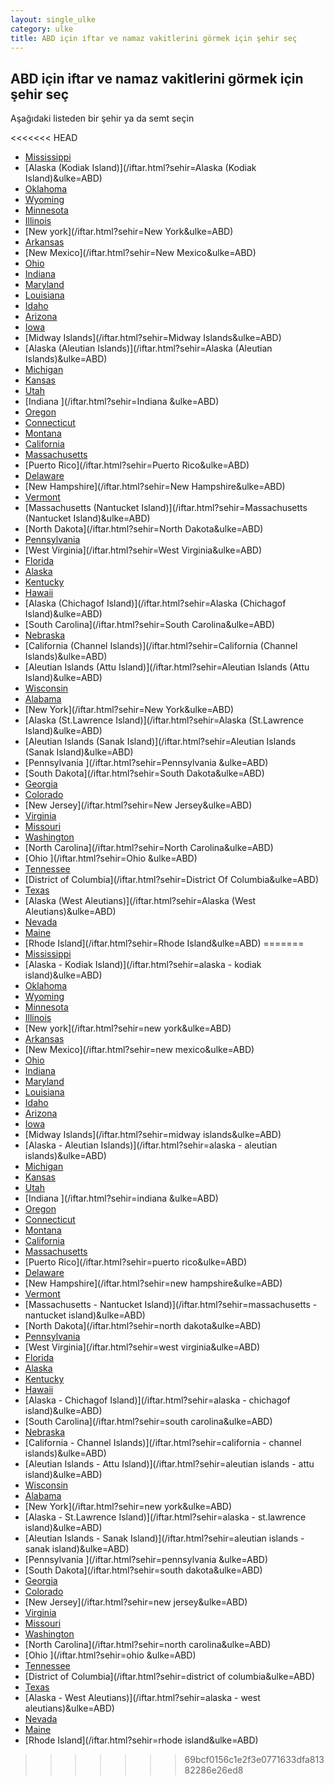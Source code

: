```yaml
---
layout: single_ulke
category: ulke
title: ABD için iftar ve namaz vakitlerini görmek için şehir seç
---
```



## ABD için iftar ve namaz vakitlerini görmek için şehir seç

Aşağıdaki listeden bir şehir ya da semt seçin


<<<<<<< HEAD
* [Mississippi](/iftar.html?sehir=Mississippi&ulke=ABD)
* [Alaska (Kodiak Island)](/iftar.html?sehir=Alaska (Kodiak Island)&ulke=ABD)
* [Oklahoma](/iftar.html?sehir=Oklahoma&ulke=ABD)
* [Wyoming](/iftar.html?sehir=Wyoming&ulke=ABD)
* [Minnesota](/iftar.html?sehir=Minnesota&ulke=ABD)
* [Illinois](/iftar.html?sehir=Illinois&ulke=ABD)
* [New york](/iftar.html?sehir=New York&ulke=ABD)
* [Arkansas](/iftar.html?sehir=Arkansas&ulke=ABD)
* [New Mexico](/iftar.html?sehir=New Mexico&ulke=ABD)
* [Ohio](/iftar.html?sehir=Ohio&ulke=ABD)
* [Indiana](/iftar.html?sehir=Indiana&ulke=ABD)
* [Maryland](/iftar.html?sehir=Maryland&ulke=ABD)
* [Louisiana](/iftar.html?sehir=Louisiana&ulke=ABD)
* [Idaho](/iftar.html?sehir=Idaho&ulke=ABD)
* [Arizona](/iftar.html?sehir=Arizona&ulke=ABD)
* [Iowa](/iftar.html?sehir=Iowa&ulke=ABD)
* [Midway Islands](/iftar.html?sehir=Midway Islands&ulke=ABD)
* [Alaska (Aleutian Islands)](/iftar.html?sehir=Alaska (Aleutian Islands)&ulke=ABD)
* [Michigan](/iftar.html?sehir=Michigan&ulke=ABD)
* [Kansas](/iftar.html?sehir=Kansas&ulke=ABD)
* [Utah](/iftar.html?sehir=Utah&ulke=ABD)
* [Indiana ](/iftar.html?sehir=Indiana &ulke=ABD)
* [Oregon](/iftar.html?sehir=Oregon&ulke=ABD)
* [Connecticut](/iftar.html?sehir=Connecticut&ulke=ABD)
* [Montana](/iftar.html?sehir=Montana&ulke=ABD)
* [California](/iftar.html?sehir=California&ulke=ABD)
* [Massachusetts](/iftar.html?sehir=Massachusetts&ulke=ABD)
* [Puerto Rico](/iftar.html?sehir=Puerto Rico&ulke=ABD)
* [Delaware](/iftar.html?sehir=Delaware&ulke=ABD)
* [New Hampshire](/iftar.html?sehir=New Hampshire&ulke=ABD)
* [Vermont](/iftar.html?sehir=Vermont&ulke=ABD)
* [Massachusetts (Nantucket Island)](/iftar.html?sehir=Massachusetts (Nantucket Island)&ulke=ABD)
* [North Dakota](/iftar.html?sehir=North Dakota&ulke=ABD)
* [Pennsylvania](/iftar.html?sehir=Pennsylvania&ulke=ABD)
* [West Virginia](/iftar.html?sehir=West Virginia&ulke=ABD)
* [Florida](/iftar.html?sehir=Florida&ulke=ABD)
* [Alaska](/iftar.html?sehir=Alaska&ulke=ABD)
* [Kentucky](/iftar.html?sehir=Kentucky&ulke=ABD)
* [Hawaii](/iftar.html?sehir=Hawaii&ulke=ABD)
* [Alaska (Chichagof Island)](/iftar.html?sehir=Alaska (Chichagof Island)&ulke=ABD)
* [South Carolina](/iftar.html?sehir=South Carolina&ulke=ABD)
* [Nebraska](/iftar.html?sehir=Nebraska&ulke=ABD)
* [California (Channel Islands)](/iftar.html?sehir=California (Channel Islands)&ulke=ABD)
* [Aleutian Islands (Attu Island)](/iftar.html?sehir=Aleutian Islands (Attu Island)&ulke=ABD)
* [Wisconsin](/iftar.html?sehir=Wisconsin&ulke=ABD)
* [Alabama](/iftar.html?sehir=Alabama&ulke=ABD)
* [New York](/iftar.html?sehir=New York&ulke=ABD)
* [Alaska (St.Lawrence Island)](/iftar.html?sehir=Alaska (St.Lawrence Island)&ulke=ABD)
* [Aleutian Islands (Sanak Island)](/iftar.html?sehir=Aleutian Islands (Sanak Island)&ulke=ABD)
* [Pennsylvania ](/iftar.html?sehir=Pennsylvania &ulke=ABD)
* [South Dakota](/iftar.html?sehir=South Dakota&ulke=ABD)
* [Georgia](/iftar.html?sehir=Georgia&ulke=ABD)
* [Colorado](/iftar.html?sehir=Colorado&ulke=ABD)
* [New Jersey](/iftar.html?sehir=New Jersey&ulke=ABD)
* [Virginia](/iftar.html?sehir=Virginia&ulke=ABD)
* [Missouri](/iftar.html?sehir=Missouri&ulke=ABD)
* [Washington](/iftar.html?sehir=Washington&ulke=ABD)
* [North Carolina](/iftar.html?sehir=North Carolina&ulke=ABD)
* [Ohio ](/iftar.html?sehir=Ohio &ulke=ABD)
* [Tennessee](/iftar.html?sehir=Tennessee&ulke=ABD)
* [District of Columbia](/iftar.html?sehir=District Of Columbia&ulke=ABD)
* [Texas](/iftar.html?sehir=Texas&ulke=ABD)
* [Alaska (West Aleutians)](/iftar.html?sehir=Alaska (West Aleutians)&ulke=ABD)
* [Nevada](/iftar.html?sehir=Nevada&ulke=ABD)
* [Maine](/iftar.html?sehir=Maine&ulke=ABD)
* [Rhode Island](/iftar.html?sehir=Rhode Island&ulke=ABD)
=======
* [Mississippi](/iftar.html?sehir=mississippi&ulke=ABD)
* [Alaska - Kodiak Island)](/iftar.html?sehir=alaska - kodiak island)&ulke=ABD)
* [Oklahoma](/iftar.html?sehir=oklahoma&ulke=ABD)
* [Wyoming](/iftar.html?sehir=wyoming&ulke=ABD)
* [Minnesota](/iftar.html?sehir=minnesota&ulke=ABD)
* [Illinois](/iftar.html?sehir=illinois&ulke=ABD)
* [New york](/iftar.html?sehir=new york&ulke=ABD)
* [Arkansas](/iftar.html?sehir=arkansas&ulke=ABD)
* [New Mexico](/iftar.html?sehir=new mexico&ulke=ABD)
* [Ohio](/iftar.html?sehir=ohio&ulke=ABD)
* [Indiana](/iftar.html?sehir=indiana&ulke=ABD)
* [Maryland](/iftar.html?sehir=maryland&ulke=ABD)
* [Louisiana](/iftar.html?sehir=louisiana&ulke=ABD)
* [Idaho](/iftar.html?sehir=idaho&ulke=ABD)
* [Arizona](/iftar.html?sehir=arizona&ulke=ABD)
* [Iowa](/iftar.html?sehir=iowa&ulke=ABD)
* [Midway Islands](/iftar.html?sehir=midway islands&ulke=ABD)
* [Alaska - Aleutian Islands)](/iftar.html?sehir=alaska - aleutian islands)&ulke=ABD)
* [Michigan](/iftar.html?sehir=michigan&ulke=ABD)
* [Kansas](/iftar.html?sehir=kansas&ulke=ABD)
* [Utah](/iftar.html?sehir=utah&ulke=ABD)
* [Indiana ](/iftar.html?sehir=indiana &ulke=ABD)
* [Oregon](/iftar.html?sehir=oregon&ulke=ABD)
* [Connecticut](/iftar.html?sehir=connecticut&ulke=ABD)
* [Montana](/iftar.html?sehir=montana&ulke=ABD)
* [California](/iftar.html?sehir=california&ulke=ABD)
* [Massachusetts](/iftar.html?sehir=massachusetts&ulke=ABD)
* [Puerto Rico](/iftar.html?sehir=puerto rico&ulke=ABD)
* [Delaware](/iftar.html?sehir=delaware&ulke=ABD)
* [New Hampshire](/iftar.html?sehir=new hampshire&ulke=ABD)
* [Vermont](/iftar.html?sehir=vermont&ulke=ABD)
* [Massachusetts - Nantucket Island)](/iftar.html?sehir=massachusetts - nantucket island)&ulke=ABD)
* [North Dakota](/iftar.html?sehir=north dakota&ulke=ABD)
* [Pennsylvania](/iftar.html?sehir=pennsylvania&ulke=ABD)
* [West Virginia](/iftar.html?sehir=west virginia&ulke=ABD)
* [Florida](/iftar.html?sehir=florida&ulke=ABD)
* [Alaska](/iftar.html?sehir=alaska&ulke=ABD)
* [Kentucky](/iftar.html?sehir=kentucky&ulke=ABD)
* [Hawaii](/iftar.html?sehir=hawaii&ulke=ABD)
* [Alaska - Chichagof Island)](/iftar.html?sehir=alaska - chichagof island)&ulke=ABD)
* [South Carolina](/iftar.html?sehir=south carolina&ulke=ABD)
* [Nebraska](/iftar.html?sehir=nebraska&ulke=ABD)
* [California - Channel Islands)](/iftar.html?sehir=california - channel islands)&ulke=ABD)
* [Aleutian Islands - Attu Island)](/iftar.html?sehir=aleutian islands - attu island)&ulke=ABD)
* [Wisconsin](/iftar.html?sehir=wisconsin&ulke=ABD)
* [Alabama](/iftar.html?sehir=alabama&ulke=ABD)
* [New York](/iftar.html?sehir=new york&ulke=ABD)
* [Alaska - St.Lawrence Island)](/iftar.html?sehir=alaska - st.lawrence island)&ulke=ABD)
* [Aleutian Islands - Sanak Island)](/iftar.html?sehir=aleutian islands - sanak island)&ulke=ABD)
* [Pennsylvania ](/iftar.html?sehir=pennsylvania &ulke=ABD)
* [South Dakota](/iftar.html?sehir=south dakota&ulke=ABD)
* [Georgia](/iftar.html?sehir=georgia&ulke=ABD)
* [Colorado](/iftar.html?sehir=colorado&ulke=ABD)
* [New Jersey](/iftar.html?sehir=new jersey&ulke=ABD)
* [Virginia](/iftar.html?sehir=virginia&ulke=ABD)
* [Missouri](/iftar.html?sehir=missouri&ulke=ABD)
* [Washington](/iftar.html?sehir=washington&ulke=ABD)
* [North Carolina](/iftar.html?sehir=north carolina&ulke=ABD)
* [Ohio ](/iftar.html?sehir=ohio &ulke=ABD)
* [Tennessee](/iftar.html?sehir=tennessee&ulke=ABD)
* [District of Columbia](/iftar.html?sehir=district of columbia&ulke=ABD)
* [Texas](/iftar.html?sehir=texas&ulke=ABD)
* [Alaska - West Aleutians)](/iftar.html?sehir=alaska - west aleutians)&ulke=ABD)
* [Nevada](/iftar.html?sehir=nevada&ulke=ABD)
* [Maine](/iftar.html?sehir=maine&ulke=ABD)
* [Rhode Island](/iftar.html?sehir=rhode island&ulke=ABD)
>>>>>>> 69bcf0156c1e2f3e0771633dfa81382286e26ed8

